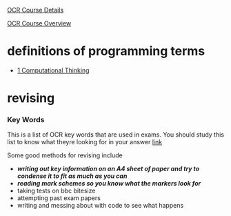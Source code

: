 [OCR Course Details](https://www.ocr.org.uk/Images/558027-specification-gcse-computer-science-j277.pdf#GCSE_Comp_Sci_J277_Spec_v2.2.indd%3A.85236%3A1321)

[OCR Course Overview](https://isaaccomputerscience.org/topics/gcse?examBoard=all&stage=all#ocr)

# definitions of programming terms
- [1 Computational Thinking](https://github.com/zycobyte/definitions/blob/master/computational_thinking.md)


# revising
### Key Words
This is a list of OCR key words that are used in exams. You should study this list to know what theyre looking for in your answer
[link](https://www.ocr.org.uk/Images/558027-specification-gcse-computer-science-j277.pdf#GCSE_Comp_Sci_J277_Spec_v2.2.indd%3A.85406%3A1351)

Some good methods for revising include
- ***writing out key information on an A4 sheet of paper and try to condense it to fit as much as you can***
- ***reading mark schemes so you know what the markers look for***
- taking tests on bbc bitesize
- attempting past exam papers
- writing and messing about with code to see what happens

